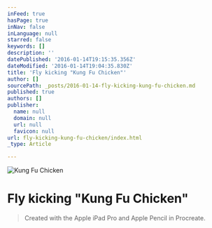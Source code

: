 ```yaml
---
inFeed: true
hasPage: true
inNav: false
inLanguage: null
starred: false
keywords: []
description: ''
datePublished: '2016-01-14T19:15:35.356Z'
dateModified: '2016-01-14T19:04:35.830Z'
title: 'Fly kicking "Kung Fu Chicken"'
author: []
sourcePath: _posts/2016-01-14-fly-kicking-kung-fu-chicken.md
published: true
authors: []
publisher:
  name: null
  domain: null
  url: null
  favicon: null
url: fly-kicking-kung-fu-chicken/index.html
_type: Article

---
```

![Kung Fu Chicken](https://s3-us-west-2.amazonaws.com/the-grid-img/p/5db535b17c08f7fa2bec89c26397321fa30b01a5.jpg)

# Fly kicking "Kung Fu Chicken"

> Created with the Apple iPad Pro and Apple Pencil in Procreate.